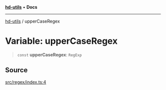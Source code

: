[**hd-utils**](../README.md) • **Docs**

***

[hd-utils](../globals.md) / upperCaseRegex

# Variable: upperCaseRegex

> `const` **upperCaseRegex**: `RegExp`

## Source

[src/regex/index.ts:4](https://github.com/AhmadHddad/h-utils/blob/b1dfa95e218c9605f39fc234662ef50e62fadcb8/src/regex/index.ts#L4)
